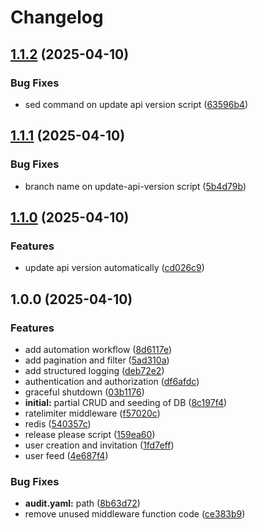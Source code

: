 # Changelog

## [1.1.2](https://github.com/edzhabs/go-social/compare/v1.1.1...v1.1.2) (2025-04-10)


### Bug Fixes

* sed command on update api version script ([63596b4](https://github.com/edzhabs/go-social/commit/63596b4d6091746972043160cc59fb160df1f564))

## [1.1.1](https://github.com/edzhabs/go-social/compare/v1.1.0...v1.1.1) (2025-04-10)


### Bug Fixes

* branch name on update-api-version script ([5b4d79b](https://github.com/edzhabs/go-social/commit/5b4d79be6917f8f77406545c44c8343dd214b528))

## [1.1.0](https://github.com/edzhabs/go-social/compare/v1.0.0...v1.1.0) (2025-04-10)


### Features

* update api version automatically ([cd026c9](https://github.com/edzhabs/go-social/commit/cd026c99d738615c47047b191444d4612af1a74f))

## 1.0.0 (2025-04-10)


### Features

* add automation workflow ([8d6117e](https://github.com/edzhabs/go-social/commit/8d6117eae6dbe3deb76b47353a5e5fdc0e5bcfb0))
* add pagination and filter ([5ad310a](https://github.com/edzhabs/go-social/commit/5ad310a307bbc7c96458c552c350e733e697acb4))
* add structured logging ([deb72e2](https://github.com/edzhabs/go-social/commit/deb72e2d1f59f5a4abe4007957f76063aaec9362))
* authentication and authorization ([df6afdc](https://github.com/edzhabs/go-social/commit/df6afdc0f10eff3d4edbe4edefe02b47437fac75))
* graceful shutdown ([03b1176](https://github.com/edzhabs/go-social/commit/03b11763c67e6d8c8af2efee7faeb4fcaa2fa2ff))
* **initial:** partial CRUD and seeding of DB ([8c197f4](https://github.com/edzhabs/go-social/commit/8c197f42a3b1699fcfd385b4950af861eaef4893))
* ratelimiter middleware ([f57020c](https://github.com/edzhabs/go-social/commit/f57020ca694bc5a6af38f674683268d7ca1dc335))
* redis ([540357c](https://github.com/edzhabs/go-social/commit/540357c41672fc4fc868a4e7fe2604e064a0df39))
* release please script ([159ea60](https://github.com/edzhabs/go-social/commit/159ea608d65d4442ad4fa6e668a1b0d934d8e5e8))
* user creation and invitation ([1fd7eff](https://github.com/edzhabs/go-social/commit/1fd7eff2b27207a13585d8cf2cf5c53083b6fa36))
* user feed ([4e687f4](https://github.com/edzhabs/go-social/commit/4e687f467fe4d070143b6f8de1e14d89d3950b67))


### Bug Fixes

* **audit.yaml:** path ([8b63d72](https://github.com/edzhabs/go-social/commit/8b63d7259a399ea88675115820007fcacd65757b))
* remove unused middleware function code ([ce383b9](https://github.com/edzhabs/go-social/commit/ce383b968f375f9005ed1903e1646baa82a8050b))
